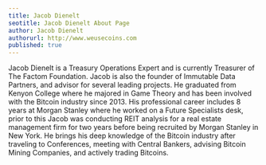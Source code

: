 ```yaml
---
title: Jacob Dienelt
seotitle: Jacob Dienelt About Page
author: Jacob Dienelt
authorurl: http://www.weusecoins.com
published: true
---
```


Jacob Dienelt is a Treasury Operations Expert and is currently Treasurer of The Factom Foundation. Jacob is also the founder of Immutable Data Partners, and advisor for several leading projects. He graduated from Kenyon College where he majored in Game Theory and has been involved with the Bitcoin industry since 2013. His professional career includes 8 years at Morgan Stanley where he worked on a Future Specialists desk, prior to this Jacob was conducting REIT analysis for a real estate management firm for two years before being recruited by Morgan Stanley in New York. He brings his deep knowledge of the Bitcoin industry after traveling to Conferences, meeting with Central Bankers, advising Bitcoin Mining Companies, and actively trading Bitcoins.
